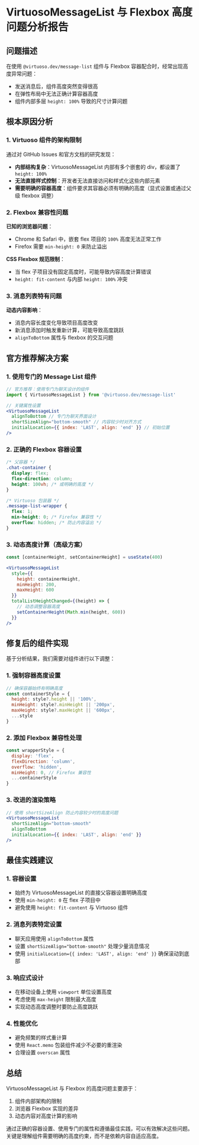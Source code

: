 # VirtuosoMessageList 与 Flexbox 高度问题分析报告

## 问题描述

在使用 `@virtuoso.dev/message-list` 组件与 Flexbox 容器配合时，经常出现高度异常问题：
- 发送消息后，组件高度突然变得很高
- 在弹性布局中无法正确计算容器高度
- 组件内部多层 `height: 100%` 导致的尺寸计算问题

## 根本原因分析

### 1. Virtuoso 组件的架构限制

通过对 GitHub Issues 和官方文档的研究发现：

- **内部结构复杂**：VirtuosoMessageList 内部有多个嵌套的 div，都设置了 `height: 100%`
- **无法直接样式控制**：开发者无法直接访问和样式化这些内部元素
- **需要明确的容器高度**：组件要求其容器必须有明确的高度（显式设置或通过父级 flexbox 调整）

### 2. Flexbox 兼容性问题

**已知的浏览器问题**：
- Chrome 和 Safari 中，嵌套 flex 项目的 `100%` 高度无法正常工作
- Firefox 需要 `min-height: 0` 来防止溢出

**CSS Flexbox 规范限制**：
- 当 flex 子项目没有固定高度时，可能导致内容高度计算错误
- `height: fit-content` 与内部 `height: 100%` 冲突

### 3. 消息列表特有问题

**动态内容影响**：
- 消息内容长度变化导致项目高度改变
- 新消息添加时触发重新计算，可能导致高度跳跃
- `alignToBottom` 属性与 flexbox 的交互问题

## 官方推荐解决方案

### 1. 使用专门的 Message List 组件
```jsx
// 官方推荐：使用专门为聊天设计的组件
import { VirtuosoMessageList } from '@virtuoso.dev/message-list'

// 关键属性设置
<VirtuosoMessageList
  alignToBottom // 专门为聊天界面设计
  shortSizeAlign="bottom-smooth" // 内容较少时对齐方式
  initialLocation={{ index: 'LAST', align: 'end' }} // 初始位置
/>
```

### 2. 正确的 Flexbox 容器设置
```css
/* 父容器 */
.chat-container {
  display: flex;
  flex-direction: column;
  height: 100vh; /* 或明确的高度 */
}

/* Virtuoso 包装器 */
.message-list-wrapper {
  flex: 1;
  min-height: 0; /* Firefox 兼容性 */
  overflow: hidden; /* 防止内容溢出 */
}
```

### 3. 动态高度计算（高级方案）
```jsx
const [containerHeight, setContainerHeight] = useState(400)

<VirtuosoMessageList
  style={{ 
    height: containerHeight,
    minHeight: 200,
    maxHeight: 600 
  }}
  totalListHeightChanged={(height) => {
    // 动态调整容器高度
    setContainerHeight(Math.min(height, 600))
  }}
/>
```

## 修复后的组件实现

基于分析结果，我们需要对组件进行以下调整：

### 1. 强制容器高度设置
```jsx
// 确保容器始终有明确高度
const containerStyle = {
  height: style?.height || '100%',
  minHeight: style?.minHeight || '200px',
  maxHeight: style?.maxHeight || '600px',
  ...style
}
```

### 2. 添加 Flexbox 兼容性处理
```jsx
const wrapperStyle = {
  display: 'flex',
  flexDirection: 'column',
  overflow: 'hidden',
  minHeight: 0, // Firefox 兼容性
  ...containerStyle
}
```

### 3. 改进的渲染策略
```jsx
// 使用 shortSizeAlign 防止内容较少时的高度问题
<VirtuosoMessageList
  shortSizeAlign="bottom-smooth"
  alignToBottom
  initialLocation={{ index: 'LAST', align: 'end' }}
/>
```

## 最佳实践建议

### 1. 容器设置
- 始终为 VirtuosoMessageList 的直接父容器设置明确高度
- 使用 `min-height: 0` 在 flex 子项目中
- 避免使用 `height: fit-content` 与 Virtuoso 组件

### 2. 消息列表特定设置
- 聊天应用使用 `alignToBottom` 属性
- 设置 `shortSizeAlign="bottom-smooth"` 处理少量消息情况
- 使用 `initialLocation={{ index: 'LAST', align: 'end' }}` 确保滚动到底部

### 3. 响应式设计
- 在移动设备上使用 `viewport` 单位设置高度
- 考虑使用 `max-height` 限制最大高度
- 实现动态高度调整时要防止高度跳跃

### 4. 性能优化
- 避免频繁的样式重计算
- 使用 `React.memo` 包装组件减少不必要的重渲染
- 合理设置 `overscan` 属性

## 总结

VirtuosoMessageList 与 Flexbox 的高度问题主要源于：
1. 组件内部架构的限制
2. 浏览器 Flexbox 实现的差异
3. 动态内容对高度计算的影响

通过正确的容器设置、使用专门的属性和遵循最佳实践，可以有效解决这些问题。关键是理解组件需要明确的高度约束，而不是依赖内容自适应高度。